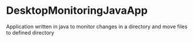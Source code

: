 # DesktopMonitoringJavaApp
Application written in java to monitor changes in a directory and move files to defined directory
